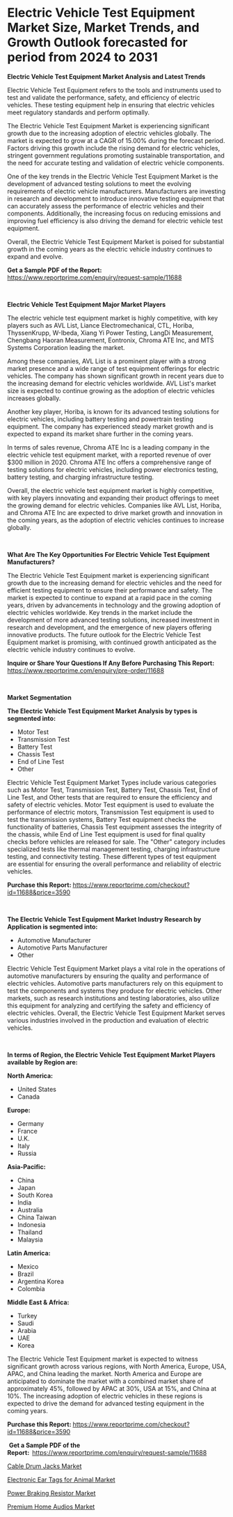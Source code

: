 <p><h1>Electric Vehicle Test Equipment Market Size, Market Trends, and Growth Outlook forecasted for period from 2024 to 2031</h1></p><p><strong>Electric Vehicle Test Equipment Market Analysis and Latest Trends</strong></p>
<p><p>Electric Vehicle Test Equipment refers to the tools and instruments used to test and validate the performance, safety, and efficiency of electric vehicles. These testing equipment help in ensuring that electric vehicles meet regulatory standards and perform optimally.</p><p>The Electric Vehicle Test Equipment Market is experiencing significant growth due to the increasing adoption of electric vehicles globally. The market is expected to grow at a CAGR of 15.00% during the forecast period. Factors driving this growth include the rising demand for electric vehicles, stringent government regulations promoting sustainable transportation, and the need for accurate testing and validation of electric vehicle components.</p><p>One of the key trends in the Electric Vehicle Test Equipment Market is the development of advanced testing solutions to meet the evolving requirements of electric vehicle manufacturers. Manufacturers are investing in research and development to introduce innovative testing equipment that can accurately assess the performance of electric vehicles and their components. Additionally, the increasing focus on reducing emissions and improving fuel efficiency is also driving the demand for electric vehicle test equipment.</p><p>Overall, the Electric Vehicle Test Equipment Market is poised for substantial growth in the coming years as the electric vehicle industry continues to expand and evolve.</p></p>
<p><strong>Get a Sample PDF of the Report:&nbsp;</strong> <a href="https://www.reportprime.com/enquiry/request-sample/11688">https://www.reportprime.com/enquiry/request-sample/11688</a></p>
<p>&nbsp;</p>
<p><strong>Electric Vehicle Test Equipment Major Market Players</strong></p>
<p><p>The electric vehicle test equipment market is highly competitive, with key players such as AVL List, Liance Electromechanical, CTL, Horiba, ThyssenKrupp, W-Ibeda, Xiang Yi Power Testing, LangDi Measurement, Chengbang Haoran Measurement, Eontronix, Chroma ATE Inc, and MTS Systems Corporation leading the market. </p><p>Among these companies, AVL List is a prominent player with a strong market presence and a wide range of test equipment offerings for electric vehicles. The company has shown significant growth in recent years due to the increasing demand for electric vehicles worldwide. AVL List's market size is expected to continue growing as the adoption of electric vehicles increases globally.</p><p>Another key player, Horiba, is known for its advanced testing solutions for electric vehicles, including battery testing and powertrain testing equipment. The company has experienced steady market growth and is expected to expand its market share further in the coming years.</p><p>In terms of sales revenue, Chroma ATE Inc is a leading company in the electric vehicle test equipment market, with a reported revenue of over $300 million in 2020. Chroma ATE Inc offers a comprehensive range of testing solutions for electric vehicles, including power electronics testing, battery testing, and charging infrastructure testing.</p><p>Overall, the electric vehicle test equipment market is highly competitive, with key players innovating and expanding their product offerings to meet the growing demand for electric vehicles. Companies like AVL List, Horiba, and Chroma ATE Inc are expected to drive market growth and innovation in the coming years, as the adoption of electric vehicles continues to increase globally.</p></p>
<p>&nbsp;</p>
<p><strong>What Are The Key Opportunities For Electric Vehicle Test Equipment Manufacturers?</strong></p>
<p><p>The Electric Vehicle Test Equipment market is experiencing significant growth due to the increasing demand for electric vehicles and the need for efficient testing equipment to ensure their performance and safety. The market is expected to continue to expand at a rapid pace in the coming years, driven by advancements in technology and the growing adoption of electric vehicles worldwide. Key trends in the market include the development of more advanced testing solutions, increased investment in research and development, and the emergence of new players offering innovative products. The future outlook for the Electric Vehicle Test Equipment market is promising, with continued growth anticipated as the electric vehicle industry continues to evolve.</p></p>
<p><strong>Inquire or Share Your Questions If Any Before Purchasing This Report:</strong> <a href="https://www.reportprime.com/enquiry/pre-order/11688">https://www.reportprime.com/enquiry/pre-order/11688</a></p>
<p>&nbsp;</p>
<p><strong>Market Segmentation</strong></p>
<p><strong>The Electric Vehicle Test Equipment Market Analysis by types is segmented into:</strong></p>
<p><ul><li>Motor Test</li><li>Transmission Test</li><li>Battery Test</li><li>Chassis Test</li><li>End of Line Test</li><li>Other</li></ul></p>
<p><p>Electric Vehicle Test Equipment Market Types include various categories such as Motor Test, Transmission Test, Battery Test, Chassis Test, End of Line Test, and Other tests that are required to ensure the efficiency and safety of electric vehicles. Motor Test equipment is used to evaluate the performance of electric motors, Transmission Test equipment is used to test the transmission systems, Battery Test equipment checks the functionality of batteries, Chassis Test equipment assesses the integrity of the chassis, while End of Line Test equipment is used for final quality checks before vehicles are released for sale. The "Other" category includes specialized tests like thermal management testing, charging infrastructure testing, and connectivity testing. These different types of test equipment are essential for ensuring the overall performance and reliability of electric vehicles.</p></p>
<p><strong>Purchase this Report:&nbsp;</strong><a href="https://www.reportprime.com/checkout?id=11688&price=3590">https://www.reportprime.com/checkout?id=11688&price=3590</a></p>
<p>&nbsp;</p>
<p><strong>The Electric Vehicle Test Equipment Market Industry Research by Application is segmented into:</strong></p>
<p><ul><li>Automotive Manufacturer</li><li>Automotive Parts Manufacturer</li><li>Other</li></ul></p>
<p><p>Electric Vehicle Test Equipment Market plays a vital role in the operations of automotive manufacturers by ensuring the quality and performance of electric vehicles. Automotive parts manufacturers rely on this equipment to test the components and systems they produce for electric vehicles. Other markets, such as research institutions and testing laboratories, also utilize this equipment for analyzing and certifying the safety and efficiency of electric vehicles. Overall, the Electric Vehicle Test Equipment Market serves various industries involved in the production and evaluation of electric vehicles.</p></p>
<p>&nbsp;</p>
<p><strong>In terms of Region, the Electric Vehicle Test Equipment Market Players available by Region are:</strong></p>
<p>
    <p> <strong> North America: </strong>
        <ul>
            <li>United States</li>
            <li>Canada</li>
        </ul>
        </p> 
    <p> <strong> Europe: </strong>
        <ul>
            <li>Germany</li>
            <li>France</li>
            <li>U.K.</li>
            <li>Italy</li>
            <li>Russia</li>
        </ul>
        </p> 
    <p> <strong> Asia-Pacific: </strong>
        <ul>
            <li>China</li>
            <li>Japan</li>
            <li>South Korea</li>
            <li>India</li>
            <li>Australia</li>
            <li>China Taiwan</li>
            <li>Indonesia</li>
            <li>Thailand</li>
            <li>Malaysia</li>
        </ul>
        </p> 
    <p> <strong> Latin America: </strong>
        <ul>
            <li>Mexico</li>
            <li>Brazil</li>
            <li>Argentina Korea</li>
            <li>Colombia</li>
        </ul>
        </p> 
    <p> <strong> Middle East & Africa: </strong>
        <ul>
            <li>Turkey</li>
            <li>Saudi</li>
            <li>Arabia</li>
            <li>UAE</li>
            <li>Korea</li>
        </ul>
    </p>
    </p>
<p><p>The Electric Vehicle Test Equipment market is expected to witness significant growth across various regions, with North America, Europe, USA, APAC, and China leading the market. North America and Europe are anticipated to dominate the market with a combined market share of approximately 45%, followed by APAC at 30%, USA at 15%, and China at 10%. The increasing adoption of electric vehicles in these regions is expected to drive the demand for advanced testing equipment in the coming years.</p></p>
<p><strong>Purchase this Report: </strong><a href="https://www.reportprime.com/checkout?id=11688&price=3590">https://www.reportprime.com/checkout?id=11688&price=3590</a></p>
<p>&nbsp;<strong>Get a Sample PDF of the Report:&nbsp;&nbsp;</strong><a href="https://www.reportprime.com/enquiry/request-sample/11688">https://www.reportprime.com/enquiry/request-sample/11688</a></p>
<p><strong></strong></p>
<p><p><a href="https://gentle-editor-9db.notion.site/Cable-Drum-Jacks-Market-Size-Growing-and-Forecasted-for-period-from-2024-2031-and-provides-complet-2ecb8e6a3c1f4f9a9695f2e983bcca4b">Cable Drum Jacks Market</a></p><p><a href="https://view.publitas.com/reportprime-1/electronic-ear-tags-for-animal-market-research-report-forecasted-for-period-from-2024-2031-by-market-type-market-application-and-region/">Electronic Ear Tags for Animal Market</a></p><p><a href="https://view.publitas.com/reportprime-1/power-braking-resistor-market-dynamics-2024-2031-also-about-its-market-trends-projections-and-opportunities/">Power Braking Resistor Market</a></p><p><a href="https://view.publitas.com/reportprime-1/premium-home-audios-market-share-market-new-trends-analysis-report-by-type-by-application-by-end-use-by-region-and-segment-forecasts-2024-2031/">Premium Home Audios Market</a></p></p>
